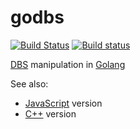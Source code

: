 # godbs

[![Build Status](https://travis-ci.org/ukoloff/godbs.svg?branch=master)](https://travis-ci.org/ukoloff/godbs)
[![Build status](https://ci.appveyor.com/api/projects/status/svckawibbevqr1kq/branch/master?svg=true)](https://ci.appveyor.com/project/ukoloff/godbs/branch/master)

[DBS] manipulation in [Golang]

See also:
* [JavaScript][dbs.js] version
* [C++][dbs.cpp] version

[Golang]: https://golang.org/
[dbs.js]: https://github.com/ukoloff/dbs.js
[dbs.cpp]: https://github.com/ukoloff/nf4s
[DBS]: https://github.com/ukoloff/dbs.js/wiki/DBS
